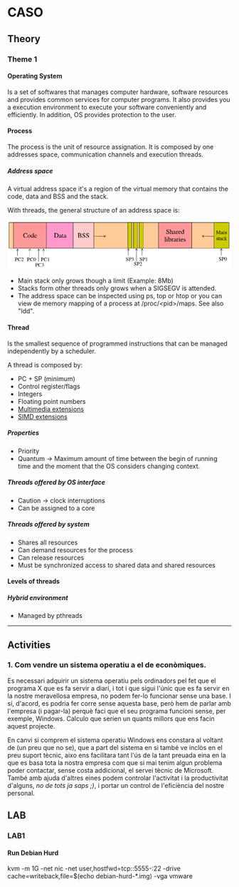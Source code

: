 # CASO

## Theory

### Theme 1

#### Operating System
Is a set of softwares that manages computer hardware, software resources and provides common services for computer programs. It also provides you a execution environment to execute your software conveniently and efficiently. In addition, OS provides protection to the user.

#### Process
The process is the unit of resource assignation. It is composed by one addresses space, communication channels and execution threads.

##### Address space
A virtual address space it's a region of the virtual memory that contains the code, data and BSS and the stack.

With threads, the general structure of an address space is: 

![img/1.png](img/1.png)

- Main stack only grows though a limit (Example: 8Mb)
- Stacks form other threads only grows when a SIGSEGV is attended.
- The address space can be inspected using ps, top or htop or you can view de memory mapping of a process at /proc/\<pid\>/maps. See also "ldd".

#### Thread

Is the smallest sequence of programmed instructions that can be managed independently by a scheduler. 

A thread is composed by:
- PC + SP (minimum)
- Control register/flags
- Integers
- Floating point numbers
- [Multimedia extensions](https://www.youtube.com/watch?v=DexYsSvXDjQ&t=)
- [SIMD extensions](https://ca.wikipedia.org/wiki/SIMD) 

##### Properties
- Priority
- Quantum -> Maximum amount of time between the begin of running time and the moment that the OS considers changing context.

##### Threads offered by OS interface
- Caution -> clock interruptions
- Can be assigned to a core

##### Threads offered by system
- Shares all resources
- Can demand resources for the process
- Can release resources
- Must be synchronized access to shared data and shared resources

#### Levels of threads

##### Hybrid environment
- Managed by pthreads
    


---

## Activities

### 1. Com vendre un sistema operatiu a el de econòmiques.

Es necessari adquirir un sistema operatiu pels ordinadors pel fet que el programa X que es fa servir a diarí, i tot i que sigui l'únic que es fa servir en la nostre meravellosa empresa, no podem fer-lo funcionar sense una base. I sí, d'acord, es podria fer corre sense aquesta base, però hem de parlar amb l'empresa (i pagar-la) perquè faci que el seu programa funcioni sense, per exemple, Windows. Calculo que serien un quants millors que ens facin aquest projecte.

En canvi si comprem el sistema operatiu Windows ens constara al voltant de (un preu que no se), que a part del sistema en si també ve inclòs en el preu suport tècnic, aixo ens facilitara tant l'ús de la tant preuada eina en la que es basa tota la nostra empresa com que si mai tenim algun problema poder contactar, sense costa addicional, el servei tècnic de Microsoft. També amb ajuda d'altres eines podem controlar l'activitat i la productivitat d'alguns, _no de tots ja saps ;)_, i portar un control de l'eficiència del nostre personal. 

## LAB

### LAB1

#### Run Debian Hurd

kvm -m 1G -net nic -net user,hostfwd=tcp::5555-:22 -drive cache=writeback,file=$(echo debian-hurd-*.img) -vga vmware